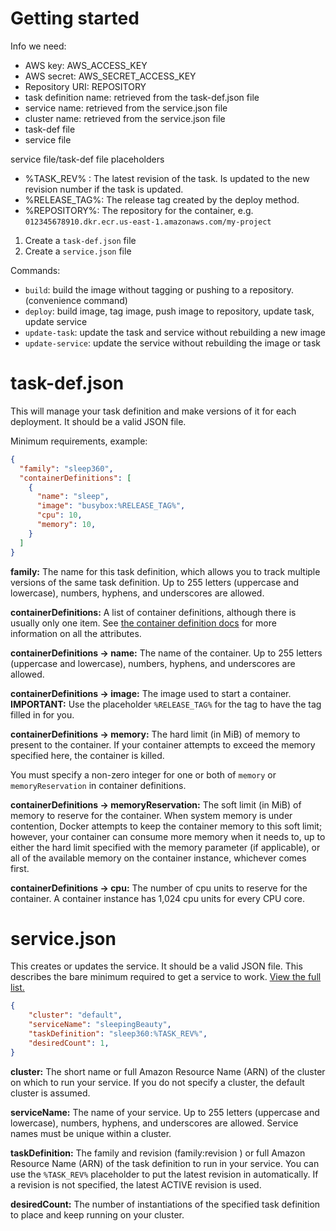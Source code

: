 # Getting started

Info we need:

- AWS key: AWS_ACCESS_KEY
- AWS secret: AWS_SECRET_ACCESS_KEY
- Repository URI: REPOSITORY
- task definition name: retrieved from the task-def.json file
- service name: retrieved from the service.json file
- cluster name: retrieved from the service.json file
- task-def file
- service file

service file/task-def file placeholders

- %TASK_REV% : The latest revision of the task. Is updated to the new revision number if the task is updated.
- %RELEASE_TAG%: The release tag created by the deploy method.
- %REPOSITORY%: The repository for the container, e.g. `012345678910.dkr.ecr.us-east-1.amazonaws.com/my-project`


1. Create a `task-def.json` file
2. Create a `service.json` file


Commands:

- `build`: build the image without tagging or pushing to a repository. (convenience command)
- `deploy`: build image, tag image, push image to repository, update task, update service
- `update-task`: update the task and service without rebuilding a new image
- `update-service`: update the service without rebuilding the image or task

# task-def.json

This will manage your task definition and make versions of it for each deployment. It should be a valid JSON file.

Minimum requirements, example:

```json
{
  "family": "sleep360",
  "containerDefinitions": [
    {
      "name": "sleep",
      "image": "busybox:%RELEASE_TAG%",
      "cpu": 10,
      "memory": 10,
    }
  ]
}
```

**family:** The name for this task definition, which allows you to track multiple versions of the same task definition. Up to 255 letters (uppercase and lowercase), numbers, hyphens, and underscores are allowed.

**containerDefinitions:** A list of container definitions, although there is usually only one item. See [the container definition docs](http://docs.aws.amazon.com/AmazonECS/latest/developerguide/task_definition_parameters.html#container_definitions) for more information on all the attributes.

**containerDefinitions &rarr; name:** The name of the container. Up to 255 letters (uppercase and lowercase), numbers, hyphens, and underscores are allowed.

**containerDefinitions &rarr; image:** The image used to start a container. **IMPORTANT:** Use the placeholder `%RELEASE_TAG%` for the tag to have the tag filled in for you.

**containerDefinitions &rarr; memory:** The hard limit (in MiB) of memory to present to the container. If your container attempts to exceed the memory specified here, the container is killed.

You must specify a non-zero integer for one or both of `memory` or `memoryReservation` in container definitions.

**containerDefinitions &rarr; memoryReservation:** The soft limit (in MiB) of memory to reserve for the container. When system memory is under contention, Docker attempts to keep the container memory to this soft limit; however, your container can consume more memory when it needs to, up to either the hard limit specified with the memory parameter (if applicable), or all of the available memory on the container instance, whichever comes first.

**containerDefinitions &rarr; cpu:** The number of cpu units to reserve for the container. A container instance has 1,024 cpu units for every CPU core.

# service.json

This creates or updates the service. It should be a valid JSON file. This describes the bare minimum required to get a service to work. [View the full list.](http://docs.aws.amazon.com/AmazonECS/latest/developerguide/service_definition_paramters.html)

```json
{
    "cluster": "default",
    "serviceName": "sleepingBeauty",
    "taskDefinition": "sleep360:%TASK_REV%",
    "desiredCount": 1,
}
```

**cluster:** The short name or full Amazon Resource Name (ARN) of the cluster on which to run your service. If you do not specify a cluster, the default cluster is assumed.

**serviceName:** The name of your service. Up to 255 letters (uppercase and lowercase), numbers, hyphens, and underscores are allowed. Service names must be unique within a cluster.

**taskDefinition:** The family and revision (family:revision ) or full Amazon Resource Name (ARN) of the task definition to run in your service. You can use the `%TASK_REV%` placeholder to put the latest revision in automatically. If a revision is not specified, the latest ACTIVE revision is used.

**desiredCount:** The number of instantiations of the specified task definition to place and keep running on your cluster.

